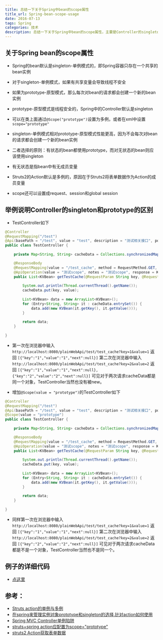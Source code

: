 ```yaml
---
title: 总结一下关于Spring中bean的scope属性
title_url: Spring-bean-scope-usage
date: 2016-07-13
tags: Spring
categories: 技术
description: 总结一下关于Spring中bean的scope属性，主要是Controller的singleton和prototype的区别，并举例说明
---
```


## 关于Spring bean的scope属性

- Spring的bean默认是singleton-单例模式的，即Spring容器只存在一个共享的bean实例

- 对于singleton-单例模式，如果有共享变量会导致线程不安全

- 如果为prototype-原型模式，那么每次对bean的请求都会创建一个新的bean实例

- prototype-原型模式是线程安全的，Spring中的Controller默认是singleton

- 可以在类上面通过`@Scope("prototype")`设置为多例，或者在xml中设置`scope="prototype"`

- singleton-单例模式相对prototype-原型模式性能更高，因为不会每次对bean的请求都会创建一个新的bean实例

- 二者选择的原则：有状态的bean都使用prototype，而对无状态的bean则应该使用singleton

- 有无状态是指bean中有无成员变量

- Struts2的Action默认是多例的，原因在于Struts2将表单数据作为Action的成员变量

- scope还可以设置成request、session和global session

## 举例说明Controller的singleton和prototype的区别

- TestController如下
```java
@Controller
@RequestMapping("/test")
@Api(basePath = "/test", value = "test", description = "测试相关接口", position = 8)
public class TestController {
	
	private Map<String, String> cacheData = Collections.synchronizedMap(new HashMap<String, String>());

	@ResponseBody
	@RequestMapping(value = "/test_cache", method = RequestMethod.GET, produces = "application/json; charset=utf-8")
	@ApiOperation(value = "测试scope", notes = "测试scope", response = KVBean.class, responseContainer = "List")
	public List<KVBean> getTestCache(@RequestParam String key, @RequestParam String value) throws Exception {
		
		System.out.println(Thread.currentThread().getName());
		cacheData.put(key, value);
		
		List<KVBean> data = new ArrayList<KVBean>();
		for (Entry<String, String> it : cacheData.entrySet()) {
			data.add(new KVBean(it.getKey(), it.getValue()));
		}
		
		return data;
	}
	
}
```

- 第一次在浏览器中输入
`http://localhost:8080/plainWebApi/test/test_cache?key=1&value=1`
返回
`[{"key":"1","value":"1","next":null}]`
第二次在浏览器中输入
`http://localhost:8080/plainWebApi/test/test_cache?key=2&value=2`
返回
`[{"key":"1","value":"1","next":null},{"key":"2","value":"2","next":null}]`
可见对于两次请求cacheData都是同一个对象，TestController当然也没有被new。

- 增加`@Scope(value = "prototype")`的TestController如下
```java
@Controller
@RequestMapping("/test")
@Api(basePath = "/test", value = "test", description = "测试相关接口", position = 8)
@Scope(value = "prototype")
public class TestController {
	
	private Map<String, String> cacheData = Collections.synchronizedMap(new HashMap<String, String>());

	@ResponseBody
	@RequestMapping(value = "/test_cache", method = RequestMethod.GET, produces = "application/json; charset=utf-8")
	@ApiOperation(value = "测试scope", notes = "测试scope", response = KVBean.class, responseContainer = "List")
	public List<KVBean> getTestCache(@RequestParam String key, @RequestParam String value) throws Exception {
		
		System.out.println(Thread.currentThread().getName());
		cacheData.put(key, value);
		
		List<KVBean> data = new ArrayList<KVBean>();
		for (Entry<String, String> it : cacheData.entrySet()) {
			data.add(new KVBean(it.getKey(), it.getValue()));
		}
		
		return data;
	}
	
}
```

- 同样第一次在浏览器中输入
`http://localhost:8080/plainWebApi/test/test_cache?key=1&value=1`
返回
`[{"key":"1","value":"1","next":null}]`
第二次在浏览器中输入
`http://localhost:8080/plainWebApi/test/test_cache?key=2&value=2`
返回
`[{"key":"2","value":"2","next":null}]`
可见对于两次请求cacheData都是不是一个对象，TestController当然也不是同一个。

## 例子的详细代码

- [点这里](https://github.com/toulezu/play/tree/master/plainWebApi)

## 参考：
- [Struts action的单例与多例](http://my.oschina.net/davidzhang/blog/67429)
- [在spring来管理实例对象prototype和singleton的选择.针对action如何使用](http://www.cnblogs.com/shipengzhi/articles/2099694.html)
- [Spring MVC Controller单例陷阱](http://lavasoft.blog.51cto.com/62575/1394669)
- [struts+spring action应配置为scope="prototype"](http://www.cnblogs.com/JemBai/archive/2010/11/10/1873954.html)
- [struts2 Action获取表单数据](http://blog.csdn.net/lsh6688/article/details/7863322)
